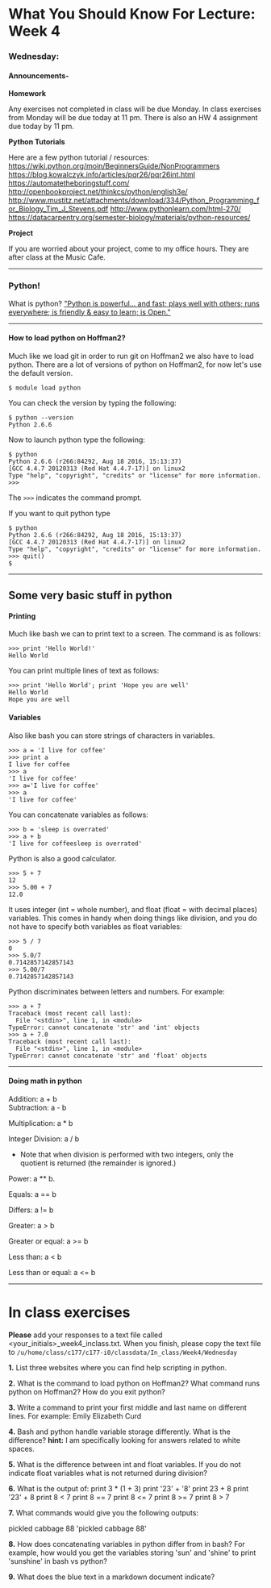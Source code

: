 # What You Should Know For Lecture: Week 4

### Wednesday:

#### Announcements-

__Homework__

Any exercises not completed in class will be due Monday. In class exercises from Monday will be due today at 11 pm.   There is also an HW 4 assignment due today by 11 pm.

__Python Tutorials__

Here are a few python tutorial / resources:
https://wiki.python.org/moin/BeginnersGuide/NonProgrammers
https://blog.kowalczyk.info/articles/pqr26/pqr26int.html
https://automatetheboringstuff.com/
http://openbookproject.net/thinkcs/python/english3e/
http://www.mustitz.net/attachments/download/334/Python_Programming_for_Biology_Tim_J_Stevens.pdf
http://www.pythonlearn.com/html-270/
https://datacarpentry.org/semester-biology/materials/python-resources/

__Project__

If you are worried about your project, come to my office hours.  They are after class at the Music Cafe.

---

### Python!

What is python? ["Python is powerful... and fast;
plays well with others;
runs everywhere;
is friendly & easy to learn;
is Open."](https://www.python.org/)

---

#### How to load python on Hoffman2?

Much like we load git in order to run git on Hoffman2 we also have to load python.  There are a lot of versions of python on Hoffman2, for now let's use the default version.

```
$ module load python
```

You can check the version by typing the following:

```
$ python --version
Python 2.6.6
```
Now to launch python type the following:

```
$ python
Python 2.6.6 (r266:84292, Aug 18 2016, 15:13:37)
[GCC 4.4.7 20120313 (Red Hat 4.4.7-17)] on linux2
Type "help", "copyright", "credits" or "license" for more information.
>>>
```

The `>>>` indicates the command prompt.

If you want to quit python type

```
$ python
Python 2.6.6 (r266:84292, Aug 18 2016, 15:13:37)
[GCC 4.4.7 20120313 (Red Hat 4.4.7-17)] on linux2
Type "help", "copyright", "credits" or "license" for more information.
>>> quit()
$
```

---
## Some very basic stuff in python

#### Printing

Much like bash we can to print text to a screen. The command is as follows:

```
>>> print 'Hello World!'
Hello World
```

You can print multiple lines of text as follows:

```
>>> print 'Hello World'; print 'Hope you are well'
Hello World
Hope you are well
```

#### Variables

Also like bash you can store strings of characters in variables.

```
>>> a = 'I live for coffee'
>>> print a
I live for coffee
>>> a
'I live for coffee'
>>> a='I live for coffee'
>>> a
'I live for coffee'
```

You can concatenate variables as follows:

```
>>> b = 'sleep is overrated'
>>> a + b
'I live for coffeesleep is overrated'
```

Python is also a good calculator.  

```
>>> 5 + 7
12
>>> 5.00 + 7
12.0
```

It uses integer (int = whole number), and float (float = with decimal places) variables.  This comes in handy when doing things like division, and you do not have to specify both variables as float variables:

```
>>> 5 / 7
0
>>> 5.0/7
0.7142857142857143
>>> 5.00/7
0.7142857142857143
```

Python discriminates between letters and numbers.  For example:

```
>>> a + 7
Traceback (most recent call last):
  File "<stdin>", line 1, in <module>
TypeError: cannot concatenate 'str' and 'int' objects
>>> a + 7.0
Traceback (most recent call last):
  File "<stdin>", line 1, in <module>
TypeError: cannot concatenate 'str' and 'float' objects

```
---
#### Doing math in python

­Addition: a + b  
Subtraction: a - b

Multiplication: a * b

­Integer Division: a / b

* Note that when division is performed with two integers, only the quotient
is returned (the remainder is ignored.)

­Power: a ** b.

Equals:  a == b

Differs: a != b

Greater: a \> b

Greater or equal: a \>= b

Less than: a \< b

Less than or equal: a \<= b



---

# In class exercises

__Please__ add your responses to a text file called <your_initials>\_week4_inclass.txt.  When you finish, please copy the text file to `/u/home/class/c177/c177-i0/classdata/In_class/Week4/Wednesday`

__1.__ List three websites where you can find help scripting in python.

__2.__ What is the command to load python on Hoffman2?  What command runs python on Hoffman2? How do you exit python?

__3.__ Write a command to print your first middle and last name on different lines. For example:
Emily
Elizabeth
Curd

__4.__ Bash and python handle variable storage differently.  What is the difference?  __hint:__ I am specifically looking for answers related to white spaces.

__5.__ What is the difference between int and float variables. If you do not indicate float variables what is not returned during division?

__6.__ What is the output of:
print 3 * (1 + 3)
print '23' + '8'
print 23 + 8
print '23' + 8
print 8 < 7
print 8 == 7
print 8 <= 7
print 8 >= 7
print 8 > 7

__7.__ What commands would give you the following outputs:

pickled cabbage 88
'pickled cabbage 88'

__8.__ How does concatenating variables in python differ from in bash?
For example, how would you get the variables storing 'sun' and  'shine' to print 'sunshine' in bash vs python?

__9.__ What does the blue text in a markdown document indicate?  
